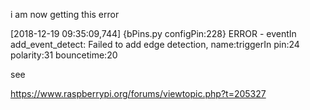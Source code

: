 
i am now getting this error

[2018-12-19 09:35:09,744] {bPins.py configPin:228} ERROR - eventIn add_event_detect: Failed to add edge detection, name:triggerIn pin:24 polarity:31 bouncetime:20


see

https://www.raspberrypi.org/forums/viewtopic.php?t=205327